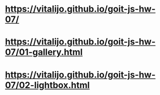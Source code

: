 # https://vitalijo.github.io/goit-js-hw-07/
# https://vitalijo.github.io/goit-js-hw-07/01-gallery.html
# https://vitalijo.github.io/goit-js-hw-07/02-lightbox.html
